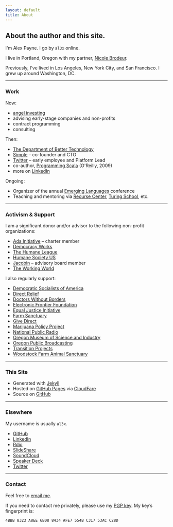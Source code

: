 ```yaml
---
layout: default
title: About
---
```


<h2 class="intro">About the author and this site.</h2>

I'm Alex Payne. I go by `al3x` online.

I live in Portland, Oregon with my partner, [Nicole Brodeur](http://nicoleabrodeur.com).

Previously, I've lived in Los Angeles, New York City, and San Francisco. I grew up around Washington, DC.

- - -

### Work

Now:

* [angel investing](https://angel.co/al3xpayne)
* advising early-stage companies and non-profits
* contract programming
* consulting

Then:

* [The Department of Better Technology](http://dobt.co/)
* [Simple](https://www.simple.com/) – co-founder and CTO
* [Twitter](https://twitter.com/) – early employee and Platform Lead
* co-author, [Programming Scala](http://oreilly.com/catalog/9780596155964) (O'Reilly, 2009)
* more on [LinkedIn](https://www.linkedin.com/in/alexanderpayne)

Ongoing:

* Organizer of the annual [Emerging Languages](http://emerginglangs.com/) conference
* Teaching and mentoring via [Recurse Center](https://www.recurse.com/), [Turing School](http://turing.io/), etc.

- - -

### Activism & Support

I am a significant donor and/or advisor to the following non-profit organizations:

* [Ada Initiative](https://adainitiative.org/) – charter member
* [Democracy Works](http://www.democracy.works/)
* [The Humane League](http://www.thehumaneleague.com/)
* [Humane Society US](http://www.humanesociety.org/)
* [Jacobin](https://www.jacobinmag.com/) – advisory board member
* [The Working World](http://www.theworkingworld.org/)

I also regularly support:

* [Democratic Socialists of America](http://www.dsausa.org/)
* [Direct Relief](http://www.directrelief.org/)
* [Doctors Without Borders](http://www.doctorswithoutborders.org/)
* [Electronic Frontier Foundation](https://www.eff.org/)
* [Equal Justice Initiative](http://www.eji.org/)
* [Farm Sanctuary](http://www.farmsanctuary.org/)
* [Give Direct](https://www.givedirect.org/)
* [Marijuana Policy Project](http://www.mpp.org/)
* [National Public Radio](http://www.npr.org/)
* [Oregon Museum of Science and Industry](https://www.omsi.edu/)
* [Oregon Public Broadcasting](http://www.opb.org/)
* [Transition Projects](http://www.tprojects.org/)
* [Woodstock Farm Animal Sanctuary](http://woodstocksanctuary.org/)

- - -

### This Site

* Generated with [Jekyll](http://jekyllrb.com/)
* Hosted on [GitHub Pages](https://pages.github.com/) via [CloudFare](https://www.cloudflare.com/)
* Source on [GitHub](https://github.com/al3x/al3x.net)

- - -

### Elsewhere

My username is usually `al3x`.

* [GitHub](https://github.com/al3x)
* [LinkedIn](https://www.linkedin.com/in/alexanderpayne)
* [Rdio](http://www.rdio.com/people/al3x/)
* [SlideShare](http://www.slideshare.net/al3x/slideshows)
* [SoundCloud](https://soundcloud.com/al3xpayne)
* [Speaker Deck](https://speakerdeck.com/al3x)
* [Twitter](https://twitter.com/al3x)

- - -

### Contact

Feel free to [email me](mailto:al3x@al3x.net).

If you need to contact me privately, please use my [PGP key](/al3x.asc). My key’s fingerprint is:

    4BBB 8323 A8EE 6B08 8434 AFE7 554B C317 53AC C28D
